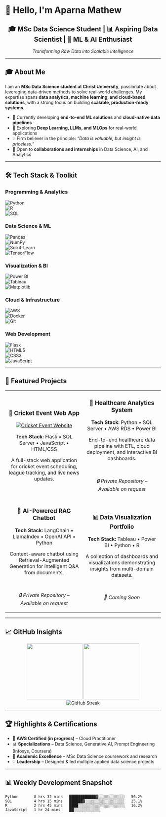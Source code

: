 # 👋 Hello, I'm Aparna Mathew  

<div align="center">
  <h2>🎓 MSc Data Science Student | 📊 Aspiring Data Scientist | 🤖 ML & AI Enthusiast</h2>
  <p><em>Transforming Raw Data into Scalable Intelligence</em></p>
</div>

---

## 🎓 About Me  

I am an **MSc Data Science student at Christ University**, passionate about leveraging data-driven methods to solve real-world challenges. My expertise spans **data analytics, machine learning, and cloud-based solutions**, with a strong focus on building **scalable, production-ready systems**.  

- 🔭 Currently developing **end-to-end ML solutions** and **cloud-native data pipelines**  
- 🌱 Exploring **Deep Learning, LLMs, and MLOps** for real-world applications  
- 💡 Firm believer in the principle: *“Data is valuable, but insight is priceless.”*  
- 🚀 Open to **collaborations and internships** in Data Science, AI, and Analytics  

---

## 🛠️ Tech Stack & Toolkit  

### **Programming & Analytics**  
![Python](https://img.shields.io/badge/Python-3776AB?style=for-the-badge&logo=python&logoColor=white)  
![R](https://img.shields.io/badge/R-276DC3?style=for-the-badge&logo=r&logoColor=white)  
![SQL](https://img.shields.io/badge/SQL-4479A1?style=for-the-badge&logo=mysql&logoColor=white)  

### **Data Science & ML**  
![Pandas](https://img.shields.io/badge/Pandas-150458?style=for-the-badge&logo=pandas&logoColor=white)  
![NumPy](https://img.shields.io/badge/NumPy-013243?style=for-the-badge&logo=numpy&logoColor=white)  
![Scikit-Learn](https://img.shields.io/badge/Scikit--Learn-F7931E?style=for-the-badge&logo=scikit-learn&logoColor=white)  
![TensorFlow](https://img.shields.io/badge/TensorFlow-FF6F00?style=for-the-badge&logo=tensorflow&logoColor=white)  

### **Visualization & BI**  
![Power BI](https://img.shields.io/badge/Power%20BI-F2C811?style=for-the-badge&logo=powerbi&logoColor=black)  
![Tableau](https://img.shields.io/badge/Tableau-E97627?style=for-the-badge&logo=tableau&logoColor=white)  
![Matplotlib](https://img.shields.io/badge/Matplotlib-11557c?style=for-the-badge&logo=python&logoColor=white)  

### **Cloud & Infrastructure**  
![AWS](https://img.shields.io/badge/AWS-232F3E?style=for-the-badge&logo=amazon-aws&logoColor=white)  
![Docker](https://img.shields.io/badge/Docker-2496ED?style=for-the-badge&logo=docker&logoColor=white)  
![Git](https://img.shields.io/badge/Git-F05032?style=for-the-badge&logo=git&logoColor=white)  

### **Web Development**  
![Flask](https://img.shields.io/badge/Flask-000000?style=for-the-badge&logo=flask&logoColor=white)  
![HTML5](https://img.shields.io/badge/HTML5-E34F26?style=for-the-badge&logo=html5&logoColor=white)  
![CSS3](https://img.shields.io/badge/CSS3-1572B6?style=for-the-badge&logo=css3&logoColor=white)  
![JavaScript](https://img.shields.io/badge/JavaScript-F7DF1E?style=for-the-badge&logo=javascript&logoColor=black)  

---

## 🚀 Featured Projects  

<table>
<tr>
<td width="50%">
<h3 align="center">🏏 Cricket Event Web App</h3>
<div align="center">
<a href="https://github.com/Aparna-26-02/Cricket-Event-Website" target="_blank"><img src="https://github-readme-stats.vercel.app/api/pin/?username=Aparna-26-02&repo=Cricket-Event-Website&theme=tokyonight" alt="Cricket Event Website"/></a>
<p><strong>Tech Stack:</strong> Flask • SQL Server • JavaScript • HTML/CSS</p>
<p>A full-stack web application for cricket event scheduling, league tracking, and live news updates.</p>
</div>
</td>

<td width="50%">
<h3 align="center">🏥 Healthcare Analytics System</h3>
<div align="center">
<p><strong>Tech Stack:</strong> Python • SQL Server • AWS RDS • Power BI</p>
<p>End-to-end healthcare data pipeline with ETL, cloud deployment, and interactive BI dashboards.</p>
<br>
<p><em>🔒 Private Repository – Available on request</em></p>
</div>
</td>
</tr>

<tr>
<td width="50%">
<h3 align="center">🤖 AI-Powered RAG Chatbot</h3>
<div align="center">
<p><strong>Tech Stack:</strong> LangChain • LlamaIndex • OpenAI API • Python</p>
<p>Context-aware chatbot using Retrieval-Augmented Generation for intelligent Q&A from documents.</p>
<br>
<p><em>🔒 Private Repository – Available on request</em></p>
</div>
</td>

<td width="50%">
<h3 align="center">📊 Data Visualization Portfolio</h3>
<div align="center">
<p><strong>Tech Stack:</strong> Tableau • Power BI • Python • R</p>
<p>A collection of dashboards and visualizations demonstrating insights from multi-domain datasets.</p>
<br>
<p><em>🚧 Coming Soon</em></p>
</div>
</td>
</tr>
</table>

---

## 📈 GitHub Insights  

<div align="center">
  <img height="180em" src="https://github-readme-stats.vercel.app/api?username=Aparna-26-02&show_icons=true&theme=tokyonight&include_all_commits=true&count_private=true"/>
  <img height="180em" src="https://github-readme-stats.vercel.app/api/top-langs/?username=Aparna-26-02&layout=compact&langs_count=8&theme=tokyonight"/>
</div>

<div align="center">
  <img src="https://github-readme-streak-stats.herokuapp.com/?user=Aparna-26-02&theme=tokyonight" alt="GitHub Streak"/>
</div>

---

## 🏆 Highlights & Certifications  

- 🎯 **AWS Certified (in progress)** – Cloud Practitioner  
- 📊 **Specializations** – Data Science, Generative AI, Prompt Engineering (Infosys, Coursera)  
- 🏅 **Academic Excellence** – MSc Data Science coursework and research  
- 💡 **Leadership** – Designed & led multiple applied data science projects  

---

## 📊 Weekly Development Snapshot  

<!--START_SECTION:waka-->
```text
Python       8 hrs 32 mins   ████████████▓░░░░░░░░░░░░   50.2%
SQL          4 hrs 15 mins   ██████▓░░░░░░░░░░░░░░░░░░   25.1%
R            2 hrs 45 mins   ████░░░░░░░░░░░░░░░░░░░░░   16.2%
JavaScript   1 hr 24 mins    ██░░░░░░░░░░░░

